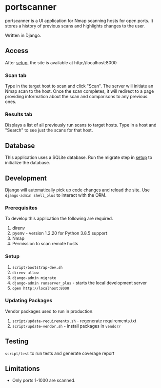 # portscanner

portscanner is a UI application for Nmap scanning hosts for open ports. It
stores a history of previous scans and highlights changes to the user.

Written in Django.

## Access
After [setup](Setup), the site is available at http://localhost:8000

### Scan tab
Type in the target host to scan and click "Scan". The server will initiate an
Nmap scan to the host. Once the scan completes, it will redirect to a page
providing information about the scan and comparisons to any previous ones.

### Results tab
Displays a list of all previously run scans to target hosts. Type in a host
and "Search" to see just the scans for that host.

## Database
This application uses a SQLite database. Run the migrate step in [setup](Setup)
to initialize the database.

## Development
Django will automatically pick up code changes and reload the site. Use
`django-admin shell_plus` to interact with the ORM.

### Prerequisites
To develop this application the following are required.
1. direnv
2. pyenv - version 1.2.20 for Python 3.8.5 support
3. Nmap
4. Permission to scan remote hosts

### Setup
1. `script/bootstrap-dev.sh`
2. `direnv allow`
3. `django-admin migrate`
4. `django-admin runserver_plus` - starts the local development server
5. `open http://localhost:8000`

### Updating Packages
Vendor packages used to run in production.
1. `script/update-requirements.sh` - regenerate requirements.txt
2. `script/update-vendor.sh` - install packages in `vendor/`

## Testing
`script/test` to run tests and generate coverage report

## Limitations
* Only ports 1-1000 are scanned.

